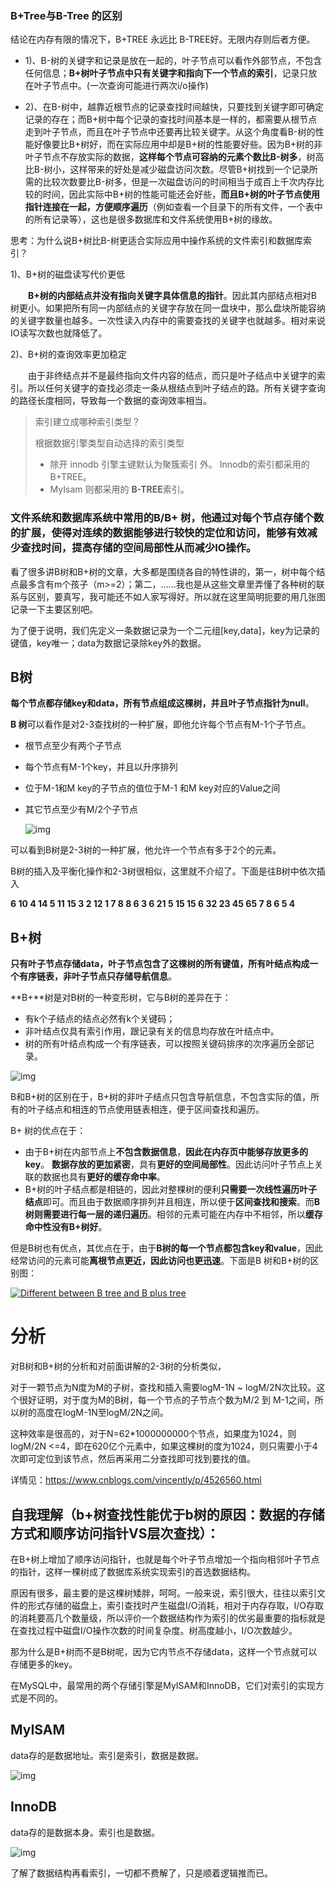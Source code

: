 ### B+Tree与B-Tree 的区别

结论在内存有限的情况下，B+TREE 永远比 B-TREE好。无限内存则后者方便。 

* 1)、B-树的关键字和记录是放在一起的，叶子节点可以看作外部节点，不包含任何信息；**B+树叶子节点中只有关键字和指向下一个节点的索引**，记录只放在叶子节点中。(一次查询可能进行两次i/o操作)

* 2)、在B-树中，越靠近根节点的记录查找时间越快，只要找到关键字即可确定记录的存在；而B+树中每个记录的查找时间基本是一样的，都需要从根节点走到叶子节点，而且在叶子节点中还要再比较关键字。从这个角度看B-树的性能好像要比B+树好，而在实际应用中却是B+树的性能要好些。因为B+树的非叶子节点不存放实际的数据，**这样每个节点可容纳的元素个数比B-树多**，树高比B-树小，这样带来的好处是减少磁盘访问次数。尽管B+树找到一个记录所需的比较次数要比B-树多，但是一次磁盘访问的时间相当于成百上千次内存比较的时间，因此实际中B+树的性能可能还会好些，**而且B+树的叶子节点使用指针连接在一起，方便顺序遍历**（例如查看一个目录下的所有文件，一个表中的所有记录等），这也是很多数据库和文件系统使用B+树的缘故。 

思考：为什么说B+树比B-树更适合实际应用中操作系统的文件索引和数据库索引？ 

1)、B+树的磁盘读写代价更低 

　　**B+树的内部结点并没有指向关键字具体信息的指针**。因此其内部结点相对B 树更小。如果把所有同一内部结点的关键字存放在同一盘块中，那么盘块所能容纳的关键字数量也越多。一次性读入内存中的需要查找的关键字也就越多。相对来说IO读写次数也就降低了。 

2)、B+树的查询效率更加稳定 

　　由于非终结点并不是最终指向文件内容的结点，而只是叶子结点中关键字的索引。所以任何关键字的查找必须走一条从根结点到叶子结点的路。所有关键字查询的路径长度相同，导致每一个数据的查询效率相当。

> 索引建立成哪种索引类型？
>
> 根据数据引擎类型自动选择的索引类型
>
> * 除开 innodb 引擎主键默认为聚簇索引 外。 Innodb的索引都采用的 B+TREE。
> * MyIsam 则都采用的 **B-TREE**索引。



### **文件系统和数据库系统中常用的B/B+ 树，他通过对每个节点存储个数的扩展，使得对连续的数据能够进行较快的定位和访问，能够有效减少查找时间，提高存储的空间局部性从而减少IO操作。**

​       看了很多讲B树和B+树的文章，大多都是围绕各自的特性讲的，第一，树中每个结点最多含有m个孩子（m>=2）；第二，……我也是从这些文章里弄懂了各种树的联系与区别，要真写，我可能还不如人家写得好。所以就在这里简明扼要的用几张图记录一下主要区别吧。 

  为了便于说明，我们先定义一条数据记录为一个二元组[key,data]，key为记录的键值，key唯一；data为数据记录除key外的数据。

 

## B树

  **每个节点都存储key和data，所有节点组成这棵树，并且叶子节点指针为null**。

**B 树**可以看作是对2-3查找树的一种扩展，即他允许每个节点有M-1个子节点。

- 根节点至少有两个子节点
- 每个节点有M-1个key，并且以升序排列
- 位于M-1和M key的子节点的值位于M-1 和M key对应的Value之间
- 其它节点至少有M/2个子节点

  ![img](https://img-blog.csdn.net/20180911150822422?watermark/2/text/aHR0cHM6Ly9ibG9nLmNzZG4ubmV0L3FxXzM1NTcxNTU0/font/5a6L5L2T/fontsize/400/fill/I0JBQkFCMA==/dissolve/70)

可以看到B树是2-3树的一种扩展，他允许一个节点有多于2个的元素。

B树的插入及平衡化操作和2-3树很相似，这里就不介绍了。下面是往B树中依次插入

**6 10 4 14 5 11 15 3 2 12 1 7 8 8 6 3 6 21 5 15 15 6 32 23 45 65 7 8 6 5 4**

 

## B+树

  **只有叶子节点存储data，叶子节点包含了这棵树的所有键值，所有叶结点构成一个有序链表，非叶子节点只存储导航信息**。

**B+**树是对B树的一种变形树，它与B树的差异在于：

- 有k个子结点的结点必然有k个关键码；
- 非叶结点仅具有索引作用，跟记录有关的信息均存放在叶结点中。
- 树的所有叶结点构成一个有序链表，可以按照关键码排序的次序遍历全部记录。

 ![img](https://img-blog.csdn.net/20180911151012924?watermark/2/text/aHR0cHM6Ly9ibG9nLmNzZG4ubmV0L3FxXzM1NTcxNTU0/font/5a6L5L2T/fontsize/400/fill/I0JBQkFCMA==/dissolve/70)

B和B+树的区别在于，B+树的非叶子结点只包含导航信息，不包含实际的值，所有的叶子结点和相连的节点使用链表相连，便于区间查找和遍历。

B+ 树的优点在于：

- 由于B+树在内部节点上**不包含数据信息**，**因此在内存页中能够存放更多的key**。 **数据存放的更加紧密**，具有**更好的空间局部性**。因此访问叶子节点上关联的数据也具有**更好的缓存命中率**。
- B+树的叶子结点都是相链的，因此对整棵树的便利**只需要一次线性遍历叶子结点**即可。而且由于数据顺序排列并且相连，所以便于**区间查找和搜索**。而**B树则需要进行每一层的递归遍历**。相邻的元素可能在内存中不相邻，所以**缓存命中性没有B+树好**。

但是B树也有优点，其优点在于，由于**B树的每一个节点都包含key和value**，因此经常访问的元素可能**离根节点更近，因此访问也更迅速**。下面是B 树和B+树的区别图：

[![Different between B tree and B plus tree](https://images0.cnblogs.com/blog/94031/201403/290050088914733.png)](https://images0.cnblogs.com/blog/94031/201403/290050064379149.png)

# 分析

对B树和B+树的分析和对前面讲解的2-3树的分析类似，

对于一颗节点为N度为M的子树，查找和插入需要logM-1N ~ logM/2N次比较。这个很好证明，对于度为M的B树，每一个节点的子节点个数为M/2 到 M-1之间，所以树的高度在logM-1N至logM/2N之间。

这种效率是很高的，对于N=62*1000000000个节点，如果度为1024，则logM/2N <=4，即在620亿个元素中，如果这棵树的度为1024，则只需要小于4次即可定位到该节点，然后再采用二分查找即可找到要找的值。

 详情见：https://www.cnblogs.com/vincently/p/4526560.html

 

## 自我理解（b+树查找性能优于b树的原因：数据的存储方式和顺序访问指针VS层次查找）：

​       在B+树上增加了顺序访问指针，也就是每个叶子节点增加一个指向相邻叶子节点的指针，这样一棵树成了数据库系统实现索引的首选数据结构。 

  原因有很多，最主要的是这棵树矮胖，呵呵。一般来说，索引很大，往往以索引文件的形式存储的磁盘上，索引查找时产生磁盘I/O消耗，相对于内存存取，I/O存取的消耗要高几个数量级，所以评价一个数据结构作为索引的优劣最重要的指标就是在查找过程中磁盘I/O操作次数的时间复杂度。树高度越小，I/O次数越少。 

  那为什么是B+树而不是B树呢，因为它内节点不存储data，这样一个节点就可以存储更多的key。

 

  在MySQL中，最常用的两个存储引擎是MyISAM和InnoDB，它们对索引的实现方式是不同的。

 

## MyISAM 

  data存的是数据地址。索引是索引，数据是数据。

  ![img](https://img-blog.csdn.net/20170920132633099?watermark/2/text/aHR0cDovL2Jsb2cuY3Nkbi5uZXQvemh1YW56aGUxMTc=/font/5a6L5L2T/fontsize/400/fill/I0JBQkFCMA==/dissolve/70/gravity/Center)

 

## InnoDB

  data存的是数据本身。索引也是数据。

  ![img](https://img-blog.csdn.net/20170920132729406?watermark/2/text/aHR0cDovL2Jsb2cuY3Nkbi5uZXQvemh1YW56aGUxMTc=/font/5a6L5L2T/fontsize/400/fill/I0JBQkFCMA==/dissolve/70/gravity/Center)

  了解了数据结构再看索引，一切都不费解了，只是顺着逻辑推而已。